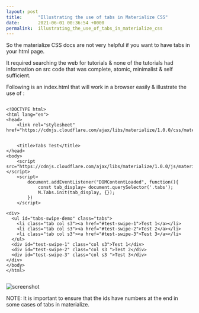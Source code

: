 ```yaml
---
layout: post
title:      "Illustrating the use of tabs in Materialize CSS"
date:       2021-06-01 00:36:54 +0000
permalink:  illustrating_the_use_of_tabs_in_materialize_css
---
```



So the materialize CSS docs are not very helpful if you want to have tabs in your html page.

It required searching the web for tutorials & none of the tutorials had information on src code that was complete, atomic, minimalist & self sufficient.

Following is an index.html that will work in a browser easily & illustrate the use of :

```

<!DOCTYPE html>
<html lang="en">
<head>
    <link rel="stylesheet" href="https://cdnjs.cloudflare.com/ajax/libs/materialize/1.0.0/css/materialize.min.css">


    <title>Tabs Test</title>
</head>
<body>
    <script src="https://cdnjs.cloudflare.com/ajax/libs/materialize/1.0.0/js/materialize.min.js"></script>
    <script>
        document.addEventListener("DOMContentLoaded", function(){
            const tab_display= document.querySelector('.tabs');
            M.Tabs.init(tab_display, {});
        })
    </script>

<div>
  <ul id="tabs-swipe-demo" class="tabs">
    <li class="tab col s3"><a href="#test-swipe-1">Test 1</a></li>
    <li class="tab col s3"><a href="#test-swipe-2">Test 2</a></li>
    <li class="tab col s3"><a href="#test-swipe-3">Test 3</a></li>
  </ul>
  <div id="test-swipe-1" class="col s3">Test 1</div>
  <div id="test-swipe-2" class="col s3 ">Test 2</div>
  <div id="test-swipe-3" class="col s3 ">Test 3</div>
</div>
</body>
</html>


```


![screenshot](https://mrarthurwhite.github.io/tabs_materialize_css_demo/imgs/screenshot.jpg)

NOTE: It is important to ensure that the ids have numbers at the end in some cases of tabs in materialize.
